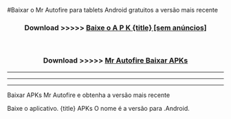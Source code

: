 #Baixar o Mr Autofire   para tablets Android gratuitos a versão mais recente


<div align="center">
<h3>Download >>>>> <a href="https://pt-web.web.app/?pt= {title}">Baixe o A P K {title} [sem anúncios]</a></h3><br>

<h3>Download >>>>> <a href="https://pt-web.web.app/?pt= {title}">Mr Autofire  Baixar APKs</a></h3>
</div>

----------------------------------------------------------

----------------------------------------------------------

----------------------------------------------------------

Baixar APKs Mr Autofire  e obtenha a versão mais recente

Baixe o aplicativo. {title} APKs O nome é a versão para .Android.


